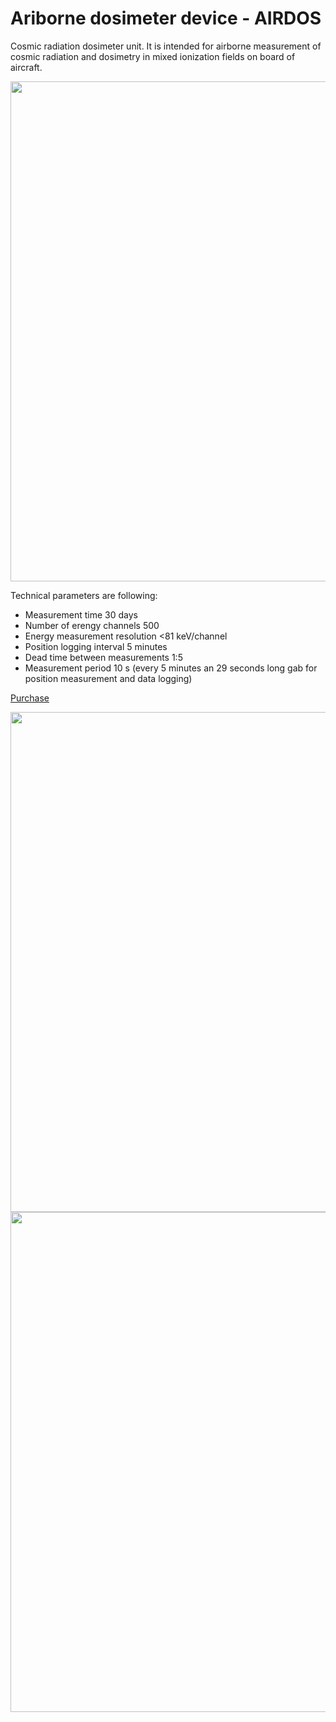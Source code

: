 # Ariborne dosimeter device - AIRDOS

Cosmic radiation dosimeter unit. It is intended for airborne measurement of cosmic radiation and dosimetry in mixed ionization fields on board of aircraft. 

<img src="https://raw.githubusercontent.com/UniversalScientificTechnologies/AIRDOS/master/DOC/src/img/AIRDOS01A_box.JPG" width="800" />

Technical parameters are following: 

* Measurement time 30 days
* Number of erengy channels    500
* Energy measurement resolution    <81 keV/channel
* Position logging interval    5 minutes
* Dead time between measurements   1:5
* Measurement period    10 s (every 5 minutes an 29 seconds long gab for position measurement and data logging)

[Purchase](http://www.ust.cz/shop/product_info.php?&products_id=269)

<img src="https://raw.githubusercontent.com/UniversalScientificTechnologies/AIRDOS/master/SCH_PCB/CANDY/CANDY01A/CANDY01A_SCH.jpg" width="800" />

<img src="https://raw.githubusercontent.com/UniversalScientificTechnologies/AIRDOS/master/SCH_PCB/AIRDOS01A_block.jpeg" width="800" />